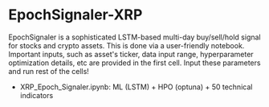 # EpochSignaler-XRP
EpochSignaler is a sophisticated LSTM-based multi-day buy/sell/hold signal for stocks and crypto assets. This is done via a user-friendly notebook. Important inputs, such as asset's ticker, data input range, hyperparameter optimization details, etc are provided in the first cell. Input these parameters and run rest of the cells!

- XRP_Epoch_Signaler.ipynb: ML (LSTM) + HPO (optuna) + 50 technical indicators
